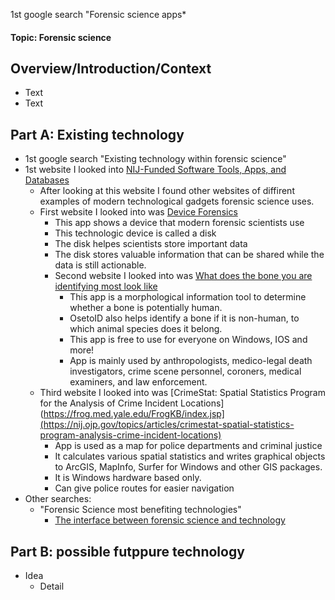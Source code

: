1st google search "Forensic science apps*
#### Topic: **Forensic science**


## Overview/Introduction/Context
* Text
* Text

## Part A: Existing technology
* 1st google search "Existing technology within forensic science"
* 1st website I looked into [NIJ-Funded Software Tools, Apps, and Databases](https://nij.ojp.gov/library/nij-funded-software-tools-apps-and-databases)
  * After looking at this website I found other websites of diffirent examples of modern technological gadgets forensic science uses.
  * First website I looked into was [Device
Forensics](https://www.grierforensics.com/capabilities/device-forensics/)
      * This app shows a device that modern forensic scientists use
      * This technologic device is called a disk
      * The disk helpes scientists store important data
      * The disk stores valuable information that can be shared while the data is still actionable.
    * Second website I looked into was [What does the bone you are identifying most look like](https://boneidentification.com/about/)
      * This app is a morphological information tool to determine whether a bone is potentially human.
      * OsetoID also helps identify a bone if it is non-human, to which animal species does it belong.
      * This app is free to use for everyone on Windows, IOS and more!
      * App is mainly used by anthropologists, medico-legal death investigators, crime scene personnel, coroners, medical examiners, and law enforcement.
  * Third website I looked into was [CrimeStat: Spatial Statistics Program for the Analysis of Crime Incident Locations](https://frog.med.yale.edu/FrogKB/index.jsp](https://nij.ojp.gov/topics/articles/crimestat-spatial-statistics-program-analysis-crime-incident-locations)
     * App is used as a map for police departments and criminal justice
     * It calculates various spatial statistics and writes graphical objects to ArcGIS, MapInfo, Surfer for Windows and other GIS packages.
     * It is Windows hardware based only.
     * Can give police routes for easier navigation
* Other searches:
  * "Forensic Science most benefiting technologies"
    * [The interface between forensic science and technology](https://pmc.ncbi.nlm.nih.gov/articles/PMC4581008/)
## Part B: possible futppure technology
* Idea
  * Detail
